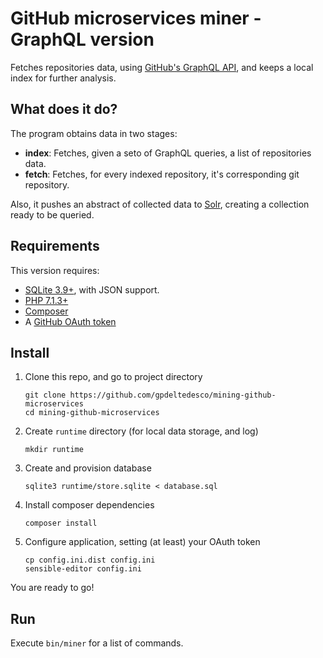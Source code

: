 # GitHub microservices miner - GraphQL version

Fetches repositories data, using [GitHub's GraphQL API], and keeps a local index for
further analysis.

[GitHub's GraphQL API]: https://developer.github.com/v4/

## What does it do?

The program obtains data in two stages:
  - **index**: Fetches, given a seto of GraphQL queries, a list of repositories data.
  - **fetch**: Fetches, for every indexed repository, it's corresponding git repository.

Also, it pushes an abstract of collected data to [Solr], creating a collection ready
to be queried.

[Solr]: http://lucene.apache.org/solr/

## Requirements

This version requires:

 - [SQLite 3.9+](https://www.sqlite.org), with JSON support.
 - [PHP 7.1.3+](http://php.net)
 - [Composer](https://getcomposer.org/)
 - A [GitHub OAuth token](https://help.github.com/articles/creating-an-access-token-for-command-line-use/)

## Install

 1. Clone this repo, and go to project directory
    ```
    git clone https://github.com/gpdeltedesco/mining-github-microservices
    cd mining-github-microservices
    ```

 2. Create `runtime` directory (for local data storage, and log)
    ```
    mkdir runtime
    ```

 3. Create and provision database
    ```
    sqlite3 runtime/store.sqlite < database.sql
    ```

 4. Install composer dependencies
    ```
    composer install
    ```

 5. Configure application, setting (at least) your OAuth token
    ```
    cp config.ini.dist config.ini
    sensible-editor config.ini
    ```

You are ready to go!

## Run

Execute `bin/miner` for a list of commands.
